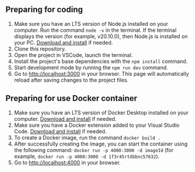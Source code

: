 ## Preparing for coding

1. Make sure you have an LTS version of Node.js installed on your computer. Run the command `node -v` in the terminal. If the terminal displays the version (for example, v20.10.0), then Node.js is installed on your PC. [Download and install](https://nodejs.org/en/) if needed.
2. Clone this repository.
3. Open the project in VSCode, launch the terminal.
4. Install the project's base dependencies with the `npm install` command.
5. Start development mode by running the `npm run dev` command.
6. Go to [http://localhost:3000](http://localhost:3000) in your browser. This
   page will automatically reload after saving changes to the project files.

## Preparing for use Docker container

1. Make sure you have an LTS version of Docker Desktop installed on your computer. [Download and install](https://www.docker.com/products/docker-desktop/) if needed.
2. Make sure you have a Docker extension added to your Visual Studio Code. [Download and install](https://marketplace.visualstudio.com/items?itemName=ms-azuretools.vscode-docker) if needed.
3. To create a Docker image, run the command `docker build .`
4. After successfully creating the image, you can start the container using the following command: `docker run -p 4000:3000 -d imageId` (for example, `docker run -p 4000:3000 -d 1f3r45rtdbbnc57632`).
5. Go to [http://localhost:4000](http://localhost:4000) in your browser.
